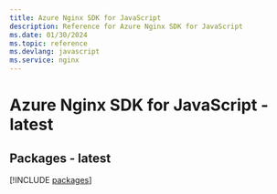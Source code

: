 ```yaml
---
title: Azure Nginx SDK for JavaScript
description: Reference for Azure Nginx SDK for JavaScript
ms.date: 01/30/2024
ms.topic: reference
ms.devlang: javascript
ms.service: nginx
---
```

# Azure Nginx SDK for JavaScript - latest
## Packages - latest
[!INCLUDE [packages](nginx-index.md)]
